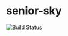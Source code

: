 # senior-sky

[![Build Status](https://travis-ci.org/ankel/senior-sky.svg?branch=master)](https://travis-ci.org/ankel/senior-sky)
